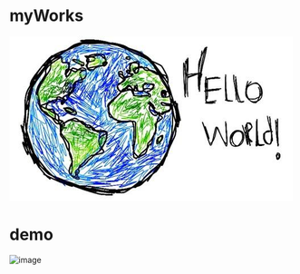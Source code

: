 # myWorks
![image](https://github.com/yongjingli/myWorks/blob/master/hello.jpg)

# demo
![image](https://github.com/yongjingli/myWorks/blob/master/videos/demo_tv3.gif)
